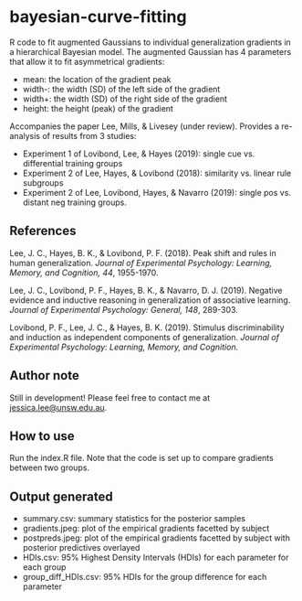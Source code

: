 # bayesian-curve-fitting

R code to fit augmented Gaussians to individual generalization gradients in a hierarchical Bayesian model. The augmented Gaussian has 4 parameters that allow it to fit asymmetrical gradients: 
* mean: the location of the gradient peak
* width-: the width (SD) of the left side of the gradient
* width+: the width (SD) of the right side of the gradient
* height: the height (peak) of the gradient

Accompanies the paper Lee, Mills, & Livesey (under review). Provides a re-analysis of results from 3 studies:
* Experiment 1 of Lovibond, Lee, & Hayes (2019): single cue vs. differential training groups
* Experiment 2 of Lee, Hayes, & Lovibond (2018): similarity vs. linear rule subgroups
* Experiment 2 of Lee, Lovibond, Hayes, & Navarro (2019): single pos vs. distant neg training groups.

## References
Lee, J. C., Hayes, B. K., & Lovibond, P. F. (2018). Peak shift and rules in human generalization. *Journal of Experimental Psychology: Learning, Memory, and Cognition, 44*, 1955-1970.

Lee, J. C., Lovibond, P. F., Hayes, B. K., & Navarro, D. J. (2019). Negative evidence and inductive reasoning in generalization of associative learning. *Journal of Experimental Psychology: General, 148*, 289-303.

Lovibond, P. F., Lee, J. C., & Hayes, B. K. (2019). Stimulus discriminability and induction as independent components of generalization. *Journal of Experimental Psychology: Learning, Memory, and Cognition.*

## Author note
Still in development! Please feel free to contact me at jessica.lee@unsw.edu.au.

## How to use
Run the index.R file. Note that the code is set up to compare gradients between two groups.

## Output generated
* summary.csv: summary statistics for the posterior samples
* gradients.jpeg: plot of the empirical gradients facetted by subject
* postpreds.jpeg: plot of the empirical gradients facetted by subject with posterior predictives overlayed
* HDIs.csv: 95% Highest Density Intervals (HDIs) for each parameter for each group
* group_diff_HDIs.csv: 95% HDIs for the group difference for each parameter
